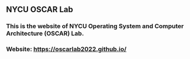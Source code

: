 ## NYCU OSCAR Lab
### This is the website of NYCU Operating System and Computer Architecture (OSCAR) Lab.

### Website: https://oscarlab2022.github.io/
